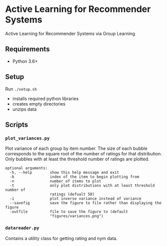 # Active Learning for Recommender Systems

Active Learning for Recommender Systems via Group Learning

## Requirements
* Python 3.6+

## Setup 

Run `./setup.sh`
* installs required python libraries
* creates empty directories
* unzips data

## Scripts

### `plot_variances.py`
Plot variance of each group by item number. The size of each bubble corresponds to the square root of the number of ratings for that distribution. Only bubbles with at least the threshold number of ratings are plotted.
```
optional arguments:
  -h, --help        show this help message and exit
  -b                index of the item to begin plotting from
  -n                number of items to plot
  -t                only plot distributions with at least threshold number of
                    ratings (defualt 50)
  -i                plot inverse variance instead of variance
  --savefig         save the figure to file rather than displaying the figure
  -outfile          file to save the figure to (default
                    "figures/variances.png")
 ```

### `datareader.py`
Contains a utility class for getting rating and nym data.